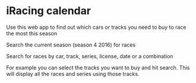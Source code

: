 # iRacing calendar

Use this web app to find out which cars or tracks you need to buy to race the most this season

Search the current season (season 4 2016) for races

Search for races by car, track, series, license, date or a combination

For example you can select the tracks you want to buy and hit search. This will display all the races and series using those tracks.